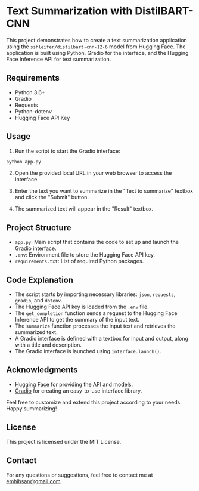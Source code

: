 # Text Summarization with DistilBART-CNN

This project demonstrates how to create a text summarization application using the `sshleifer/distilbart-cnn-12-6` model from Hugging Face. The application is built using Python, Gradio for the interface, and the Hugging Face Inference API for text summarization.

## Requirements

- Python 3.6+
- Gradio
- Requests
- Python-dotenv
- Hugging Face API Key

## Usage

1. Run the script to start the Gradio interface:

```bash
python app.py
```

2. Open the provided local URL in your web browser to access the interface.

3. Enter the text you want to summarize in the "Text to summarize" textbox and click the "Submit" button.

4. The summarized text will appear in the "Result" textbox.

## Project Structure

- `app.py`: Main script that contains the code to set up and launch the Gradio interface.
- `.env`: Environment file to store the Hugging Face API key.
- `requirements.txt`: List of required Python packages.

## Code Explanation

- The script starts by importing necessary libraries: `json`, `requests`, `gradio`, and `dotenv`.
- The Hugging Face API key is loaded from the `.env` file.
- The `get_completion` function sends a request to the Hugging Face Inference API to get the summary of the input text.
- The `summarize` function processes the input text and retrieves the summarized text.
- A Gradio interface is defined with a textbox for input and output, along with a title and description.
- The Gradio interface is launched using `interface.launch()`.

## Acknowledgments

- [Hugging Face](https://huggingface.co/) for providing the API and models.
- [Gradio](https://gradio.app/) for creating an easy-to-use interface library.

Feel free to customize and extend this project according to your needs. Happy summarizing!

## License

This project is licensed under the MIT License.

## Contact

For any questions or suggestions, feel free to contact me at emhihsan@gmail.com.